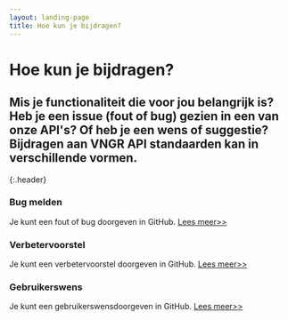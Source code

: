 ```yaml
---
layout: landing-page
title: Hoe kun je bijdragen?
---
```


# Hoe kun je bijdragen?

## Mis je functionaliteit die voor jou belangrijk is? Heb je een issue (fout of bug) gezien in een van onze API's? Of heb je een wens of suggestie? Bijdragen aan VNGR API standaarden kan in verschillende vormen.
{:.header}

<div class="row">
  <div class="col">
    <div class="card no-border">
      <div class="card-body">
        <h3 class="card-title">Bug melden</h3>
        <p class="card-text">
          Je kunt een fout of bug doorgeven in GitHub. <a href="https://vng-realisatie.github.io/API-Kennisbank/bug_melden.html">Lees meer>></a>
        </p>
      </div>
    </div>
  </div>
  <div class="col">
    <div class="card no-border">
      <div class="card-body">
        <h3 class="card-title">Verbetervoorstel</h3>
        <p class="card-text">
        Je kunt een verbetervoorstel doorgeven in GitHub. <a href="https://vng-realisatie.github.io/API-Kennisbank/verbetervoorstel.html">Lees meer>></a>
        </p>
      </div>
    </div>
  </div>
  <div class="col">
    <div class="card no-border">
      <div class="card-body">
        <h3 class="card-title">Gebruikerswens</h3>
        <p class="card-text">Je kunt een gebruikerswensdoorgeven in GitHub. <a href="https://vng-realisatie.github.io/API-Kennisbank/gebruikerswens.html">Lees meer>></a>
        </p>
      </div>
    </div>
  </div>
</div>
<br>
